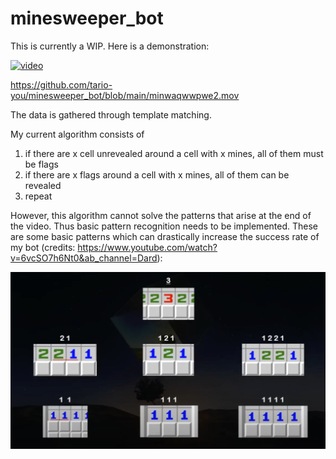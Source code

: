 # minesweeper_bot

This is currently a WIP. Here is a demonstration:

[![video](https://img.youtube.com/vi/YOUTUBE_VIDEO_ID_HERE/0.jpg)](https://www.youtube.com/watch?v=f35DtX0sw0U&ab_channel=TarioYou)

https://github.com/tario-you/minesweeper_bot/blob/main/minwaqwwpwe2.mov

The data is gathered through template matching.

My current algorithm consists of

1. if there are x cell unrevealed around a cell with x mines, all of them must be flags
2. if there are x flags around a cell with x mines, all of them can be revealed
3. repeat

However, this algorithm cannot solve the patterns that arise at the end of the video. Thus basic pattern recognition needs to be implemented. These are some basic patterns which can drastically increase the success rate of my bot (credits: https://www.youtube.com/watch?v=6vcSO7h6Nt0&ab_channel=Dard):

<img src="future.png" width="800" />
